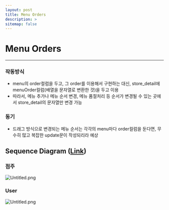 ```yaml
---
layout: post
title: Menu Orders
description: >
sitemap: false
---
```


# Menu Orders

---

### 작동방식

- menu의 order컬럼을 두고, 그 order를 이용해서 구현하는 대신, store_detail에 menuOrder컬럼(배열을 문자열로 변환한 것)을 두고 이용
- 따라서, 메뉴 추가나 메뉴 순서 변경, 메뉴 품절처리 등 순서가 변경될 수 있는 곳에서
store_detail의 문자열만 변경 가능

### 동기

- 드래그 방식으로 변경되는 메뉴 순서는 각각의 menu마다 order컬럼을 둔다면,
무수히 많고 복잡한 update문이 작성되리라 예상

## Sequence Diagram ([Link](https://excalidraw.com/#json=fBGp43_9Z20vUQ5eBsxz3,jh1MQb5ZU5H4n7QFpqGN5g))


### 점주


![Untitled.png](https://prod-files-secure.s3.us-west-2.amazonaws.com/56c765c5-a900-4bdb-bea8-c899ab1f0060/5f4c1f37-d426-4156-ae2e-780d61595c0f/Untitled.png?X-Amz-Algorithm=AWS4-HMAC-SHA256&X-Amz-Content-Sha256=UNSIGNED-PAYLOAD&X-Amz-Credential=AKIAT73L2G45HZZMZUHI%2F20240715%2Fus-west-2%2Fs3%2Faws4_request&X-Amz-Date=20240715T160331Z&X-Amz-Expires=3600&X-Amz-Signature=d4dfbd50da3ee500211a067653c57b851b2b560b94017d04e8e392ad270efe7e&X-Amz-SignedHeaders=host&x-id=GetObject)


### User


![Untitled.png](https://prod-files-secure.s3.us-west-2.amazonaws.com/56c765c5-a900-4bdb-bea8-c899ab1f0060/95aeed95-a2ee-405a-9024-81d2c9b3f506/Untitled.png?X-Amz-Algorithm=AWS4-HMAC-SHA256&X-Amz-Content-Sha256=UNSIGNED-PAYLOAD&X-Amz-Credential=AKIAT73L2G45HZZMZUHI%2F20240715%2Fus-west-2%2Fs3%2Faws4_request&X-Amz-Date=20240715T160331Z&X-Amz-Expires=3600&X-Amz-Signature=8bb87ec1f4572d18ae48db7a377216a5e7f70b87f2d152d52331a26fb774d74d&X-Amz-SignedHeaders=host&x-id=GetObject)

